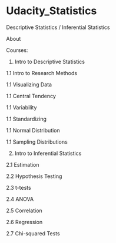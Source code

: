 # Udacity_Statistics
Descriptive Statistics /  Inferential Statistics

About


Courses:

1. Intro to Descriptive Statistics

1.1 Intro to Research Methods

1.1 Visualizing Data

1.1 Central Tendency

1.1 Variability

1.1 Standardizing

1.1 Normal Distribution

1.1 Sampling Distributions



2. Intro to Inferential Statistics

2.1 Estimation

2.2 Hypothesis Testing

2.3 t-tests

2.4 ANOVA

2.5 Correlation

2.6 Regression

2.7 Chi-squared Tests
